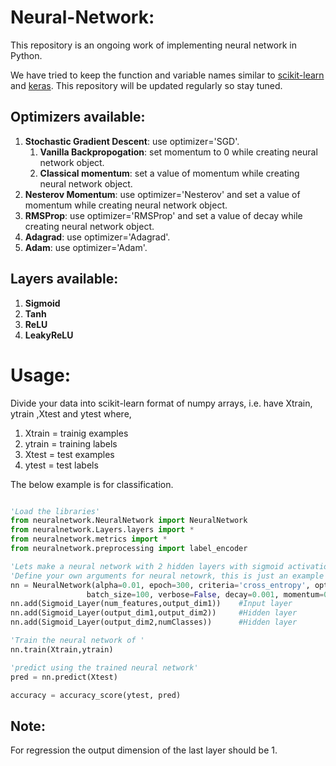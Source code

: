 # Neural-Network:
This repository is an ongoing work of implementing neural network in Python.

We have tried to keep the function and variable names similar to [scikit-learn](http://scikit-learn.org/stable/) and [keras](https://keras.io/). This repository will be updated regularly so stay tuned.


## Optimizers available:
1. **Stochastic Gradient Descent**: use optimizer='SGD'.
    1. **Vanilla Backpropogation**: set momentum to 0 while creating neural network object.
    2. **Classical momentum**: set a value of momentum while creating neural network object.
2. **Nesterov Momentum**: use optimizer='Nesterov' and set a value of momentum while creating neural network object.
3. **RMSProp**: use optimizer='RMSProp' and set a value of decay while creating neural network object.
4. **Adagrad**: use optimizer='Adagrad'.
5. **Adam**:  use optimizer='Adam'.

## Layers available:
1. **Sigmoid**
2. **Tanh**
3. **ReLU**
4. **LeakyReLU**


# Usage:
Divide your data into scikit-learn format of numpy arrays, i.e. have Xtrain, ytrain ,Xtest and ytest where,

1. Xtrain = trainig examples
2. ytrain = training labels
3. Xtest = test examples
4. ytest = test labels 


The below example is for classification.
```python

'Load the libraries'
from neuralnetwork.NeuralNetwork import NeuralNetwork
from neuralnetwork.Layers.layers import *
from neuralnetwork.metrics import *
from neuralnetwork.preprocessing import label_encoder

'Lets make a neural network with 2 hidden layers with sigmoid activation'
'Define your own arguments for neural netowrk, this is just an example'
nn = NeuralNetwork(alpha=0.01, epoch=300, criteria='cross_entropy', optimizer='SGD',
                 batch_size=100, verbose=False, decay=0.001, momentum=0.0, random_seed=None)
nn.add(Sigmoid_Layer(num_features,output_dim1))    #Input layer
nn.add(Sigmoid_Layer(output_dim1,output_dim2))     #Hidden layer
nn.add(Sigmoid_Layer(output_dim2,numClasses))      #Hidden layer

'Train the neural network of '
nn.train(Xtrain,ytrain)

'predict using the trained neural network'
pred = nn.predict(Xtest)

accuracy = accuracy_score(ytest, pred)
```
## Note:
For regression the output dimension of the last layer should be 1.
